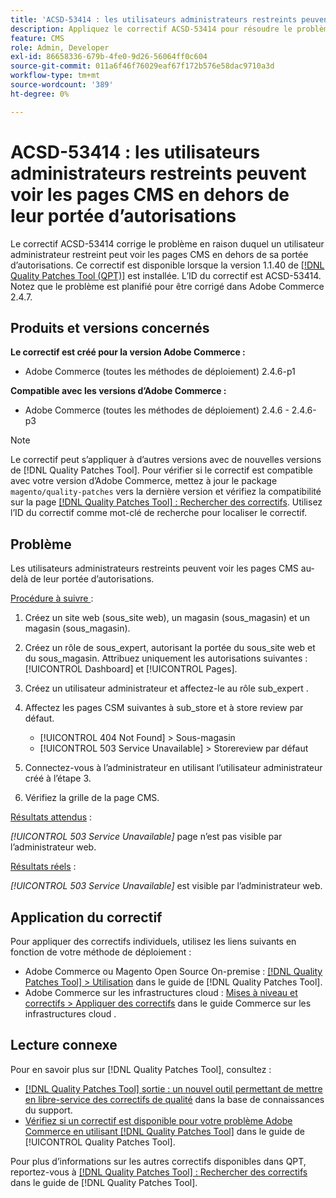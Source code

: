 ```yaml
---
title: 'ACSD-53414 : les utilisateurs administrateurs restreints peuvent voir les pages CMS en dehors de leur portée d’autorisations'
description: Appliquez le correctif ACSD-53414 pour résoudre le problème d’Adobe Commerce où un utilisateur administrateur restreint peut voir les pages CMS en dehors de sa portée d’autorisations.
feature: CMS
role: Admin, Developer
exl-id: 86658336-679b-4fe0-9d26-56064ff0c604
source-git-commit: 011a6f46f76029eaf67f172b576e58dac9710a3d
workflow-type: tm+mt
source-wordcount: '389'
ht-degree: 0%

---
```


# ACSD-53414 : les utilisateurs administrateurs restreints peuvent voir les pages CMS en dehors de leur portée d’autorisations

Le correctif ACSD-53414 corrige le problème en raison duquel un utilisateur administrateur restreint peut voir les pages CMS en dehors de sa portée d’autorisations. Ce correctif est disponible lorsque la version 1.1.40 de [[!DNL Quality Patches Tool (QPT)]](https://experienceleague.adobe.com/fr/docs/commerce-operations/tools/quality-patches-tool/quality-patches-tool-to-self-serve-quality-patches) est installée. L’ID du correctif est ACSD-53414. Notez que le problème est planifié pour être corrigé dans Adobe Commerce 2.4.7.

## Produits et versions concernés

**Le correctif est créé pour la version Adobe Commerce :**

* Adobe Commerce (toutes les méthodes de déploiement) 2.4.6-p1

**Compatible avec les versions d’Adobe Commerce :**

* Adobe Commerce (toutes les méthodes de déploiement) 2.4.6 - 2.4.6-p3

>[!NOTE]
>
>Le correctif peut s’appliquer à d’autres versions avec de nouvelles versions de [!DNL Quality Patches Tool]. Pour vérifier si le correctif est compatible avec votre version d’Adobe Commerce, mettez à jour le package `magento/quality-patches` vers la dernière version et vérifiez la compatibilité sur la page [[!DNL Quality Patches Tool] : Rechercher des correctifs](https://experienceleague.adobe.com/tools/commerce-quality-patches/index.html?lang=fr). Utilisez l’ID du correctif comme mot-clé de recherche pour localiser le correctif.

## Problème

Les utilisateurs administrateurs restreints peuvent voir les pages CMS au-delà de leur portée d’autorisations.

<u>Procédure à suivre </u> :

1. Créez un site web (sous_site web), un magasin (sous_magasin) et un magasin (sous_magasin).
1. Créez un rôle de sous_expert, autorisant la portée du sous_site web et du sous_magasin. Attribuez uniquement les autorisations suivantes : [!UICONTROL Dashboard] et [!UICONTROL Pages].
1. Créez un utilisateur administrateur et affectez-le au rôle sub_expert .
1. Affectez les pages CSM suivantes à sub_store et à store review par défaut.

   * [!UICONTROL 404 Not Found] > Sous-magasin
   * [!UICONTROL 503 Service Unavailable] > Storereview par défaut

1. Connectez-vous à l’administrateur en utilisant l’utilisateur administrateur créé à l’étape 3.
1. Vérifiez la grille de la page CMS.

<u>Résultats attendus</u> :

*[!UICONTROL 503 Service Unavailable]* page n’est pas visible par l’administrateur web.

<u>Résultats réels</u> :

*[!UICONTROL 503 Service Unavailable]* est visible par l’administrateur web.

## Application du correctif

Pour appliquer des correctifs individuels, utilisez les liens suivants en fonction de votre méthode de déploiement :

* Adobe Commerce ou Magento Open Source On-premise : [[!DNL Quality Patches Tool] > Utilisation](/help/tools/quality-patches-tool/usage.md) dans le guide de [!DNL Quality Patches Tool].
* Adobe Commerce sur les infrastructures cloud : [Mises à niveau et correctifs > Appliquer des correctifs](https://experienceleague.adobe.com/docs/commerce-cloud-service/user-guide/develop/upgrade/apply-patches.html?lang=fr) dans le guide Commerce sur les infrastructures cloud .

## Lecture connexe

Pour en savoir plus sur [!DNL Quality Patches Tool], consultez :

* [[!DNL Quality Patches Tool] sortie : un nouvel outil permettant de mettre en libre-service des correctifs de qualité](https://experienceleague.adobe.com/fr/docs/commerce-operations/tools/quality-patches-tool/quality-patches-tool-to-self-serve-quality-patches) dans la base de connaissances du support.
* [Vérifiez si un correctif est disponible pour votre problème Adobe Commerce en utilisant [!DNL Quality Patches Tool]](/help/tools/quality-patches-tool/patches-available-in-qpt/check-patch-for-magento-issue-with-magento-quality-patches.md) dans le guide de [!UICONTROL Quality Patches Tool].


Pour plus d’informations sur les autres correctifs disponibles dans QPT, reportez-vous à [[!DNL Quality Patches Tool] : Rechercher des correctifs](https://experienceleague.adobe.com/tools/commerce-quality-patches/index.html?lang=fr) dans le guide de [!DNL Quality Patches Tool].
